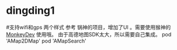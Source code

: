 # dingding1
#支持wifi和gps 两个样式
参考 锅神的项目，增加了UI 。需要使用猴神的[MonkeyDev](https://github.com/AloneMonkey/MonkeyDev) 使用哦。
由于高德地图SDK太大，所以需要自己集成。  pod 'AMap2DMap'   pod 'AMapSearch'

